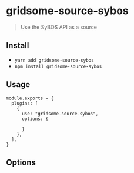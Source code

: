 # gridsome-source-sybos

> Use the SyBOS API as a source

## Install

- `yarn add gridsome-source-sybos`
- `npm install gridsome-source-sybos`

## Usage

```
module.exports = {
  plugins: [
    {
      use: "gridsome-source-sybos",
      options: {
        
      }
    },
  ],
}
```

## Options

